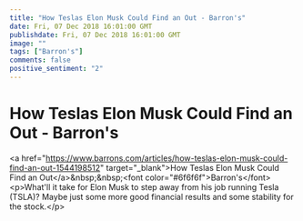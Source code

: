 ```yaml
---
title: "How Teslas Elon Musk Could Find an Out - Barron's" 
date: Fri, 07 Dec 2018 16:01:00 GMT
publishdate: Fri, 07 Dec 2018 16:01:00 GMT
image: "" 
tags: ["Barron's"] 
comments: false 
positive_sentiment: "2" 
---
```

# How Teslas Elon Musk Could Find an Out - Barron's
&lt;a href="https://www.barrons.com/articles/how-teslas-elon-musk-could-find-an-out-1544198512" target="_blank"&gt;How Teslas Elon Musk Could Find an Out&lt;/a&gt;&amp;nbsp;&amp;nbsp;&lt;font color="#6f6f6f"&gt;Barron's&lt;/font&gt;&lt;p&gt;What'll it take for Elon Musk to step away from his job running Tesla (TSLA)? Maybe just some more good financial results and some stability for the stock.&lt;/p&gt;
